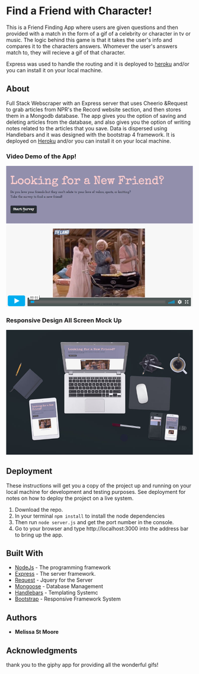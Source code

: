 # Find a Friend with Character!

This is a Friend Finding App where users are given questions and then provided with a match in the form of a gif of a celebrity or character in tv or music. The logic behind this game is that it takes the user's info and compares it to the characters answers. Whomever the user's answers match to, they will recieve a gif of that character. 

Express was used to handle the routing and it is deployed to [heroku](https://friend-finder-nu.herokuapp.com/) and/or you can install it on your local machine.

## About

Full Stack Webscraper with an Express server that uses Cheerio &Request to grab articles from NPR's the Record website section, and then stores them in a Mongodb database. The app gives you the option of saving and deleting articles from the database, and also gives you the option of writing notes related to the articles that you save. Data is dispersed using Handlebars and it was designed with the bootstrap 4 framework. It is deployed on [Heroku](https://npr-music-scraper.herokuapp.com/) and/or you can install it on your local machine.

### Video Demo of the App!

[![Find a Friend With Character](/screenshots/demo_video_cover.png)](https://vimeo.com/257448466 "Find a Friend With Character] - Click to Watch!")

### Responsive Design All Screen Mock Up

  ![Mock Up](/screenshots/mockup_diff_screens.jpg)

## Deployment


These instructions will get you a copy of the project up and running on your local machine for development and testing purposes. See deployment for notes on how to deploy the project on a live system.

  1. Download the repo.
  2. In your terminal `npm install` to install the node dependencies
  3. Then run `node server.js` and get the port number in the console.
  4. Go to your browser and type http://localhost:3000 into the address bar to bring up the app.

## Built With

* [NodeJs](https://nodejs.org/en/) - The programming framework
* [Express](https://expressjs.com/) - The server framework.
* [Request](https://cheerio.js.org/) - Jquery for the Server
* [Mongoose](http://mongoosejs.com/) - Database Management
* [Handlebars](http://handlebarsjs.com/) - Templating Systemc
* [Bootstrap](http://getbootstrap.com) - Responsive Framework System

## Authors

* **Melissa St Moore**

## Acknowledgments

thank you to the giphy app for providing all the wonderful gifs!
